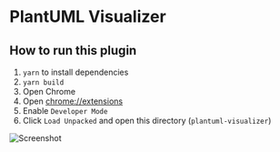 # PlantUML Visualizer

## How to run this plugin

1. `yarn` to install dependencies
1. `yarn build`
1. Open Chrome
1. Open [chrome://extensions](chrome://extensions)
1. Enable `Developer Mode`
1. Click `Load Unpacked` and open this directory (`plantuml-visualizer`)

![Screenshot](screen.png)
